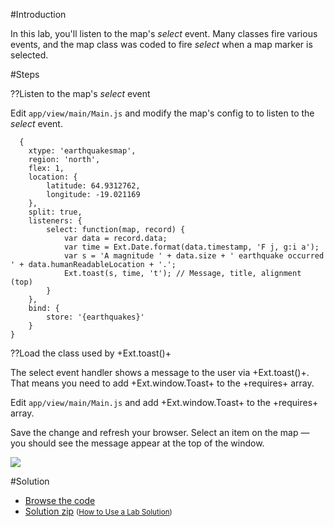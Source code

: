 #Introduction

In this lab, you'll listen to the map's *select* event. Many classes fire various events, 
and the map class was coded to fire *select* when a map marker is selected.

#Steps

??Listen to the map's *select* event

Edit `app/view/main/Main.js` and modify the map's config to to listen to the *select* event.

      {
        xtype: 'earthquakesmap',
        region: 'north',
        flex: 1,
        location: {
            latitude: 64.9312762,
            longitude: -19.021169
        },
        split: true,
        listeners: {
            select: function(map, record) {
                var data = record.data;
                var time = Ext.Date.format(data.timestamp, 'F j, g:i a');
                var s = 'A magnitude ' + data.size + ' earthquake occurred ' + data.humanReadableLocation + '.';
                Ext.toast(s, time, 't'); // Message, title, alignment (top)
            }
        },
        bind: {
            store: '{earthquakes}'
        }
    }
    
??Load the class used by +Ext.toast()+

The select event handler shows a message to the user via +Ext.toast()+. That means you need to add +Ext.window.Toast+ to the +requires+ array.

Edit `app/view/main/Main.js` and add +Ext.window.Toast+ to the +requires+ array.

Save the change and refresh your browser. Select an item on the map &mdash; you should see the message
appear at the top of the window.

<img src="resources/images/earthquakes/EventToast.png">

#Solution

<!--
- <a href="resources/videoviewer/video.html?id=153189916" target="videoviewer">Video</a>
-->

- <a href="resources/student/labsolutions/earthquakes-events" target="source">Browse the code</a>
- <a href="resources/student/labsolutions/earthquakes-events.zip">Solution zip</a> <small>(<a href="#2016-02-24_17-26_13-021_Z">How to Use a Lab Solution</a>)</small>



